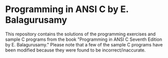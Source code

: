 # Programming in ANSI C by E. Balagurusamy

This repository contains the solutions of the programming exercises and sample C programs from the
book "Programming in ANSI C Seventh Edition by E. Balagurusamy." Please note that a few of the
sample C programs have been modified because they were found to be incorrect/inaccurate.
